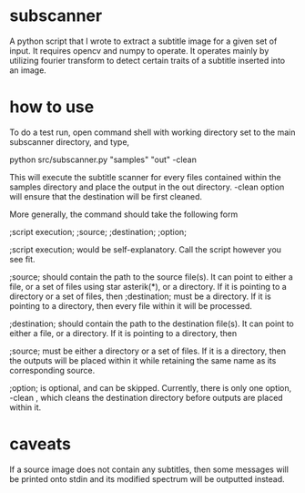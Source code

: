 # subscanner
A python script that I wrote to extract a subtitle image for a given set of input. It requires opencv and numpy to operate. It operates mainly by utilizing fourier transform to detect certain traits of a subtitle inserted into an image. 

# how to use
To do a test run, open command shell with working directory set to the main subscanner directory, and type,


python src/subscanner.py "samples" "out" -clean


This will execute the subtitle scanner for every files contained within the samples directory and place the output in the out directory. -clean option will ensure that the destination will be first cleaned.

More generally, the command should take the following form


;script execution; ;source; ;destination; ;option;
  

;script execution; would be self-explanatory. Call the script however you see fit.

;source; should contain the path to the source file(s). It can point to either a file, or a set of files using star asterik(*), or a directory. If it is pointing to a directory or a set of files, then ;destination; must be a directory. If it is pointing to a directory, then every file within it will be processed.

;destination; should contain the path to the destination file(s). It can point to either a file, or a directory. If it is pointing to a directory, then 

;source; must be either a directory or a set of files. If it is a directory, then the outputs will be placed within it while retaining the same name as its corresponding source.

;option; is optional, and can be skipped. Currently, there is only one option, -clean , which cleans the destination directory before outputs are placed within it.

# caveats
If a source image does not contain any subtitles, then some messages will be printed onto stdin and its modified spectrum will be outputted instead.
